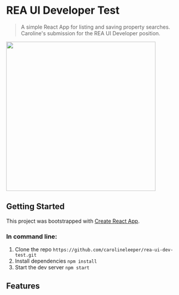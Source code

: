 # REA UI Developer Test

> A simple React App for listing and saving property searches.
> Caroline's submission for the REA UI Developer position.

<img src="https://media.giphy.com/media/7aZdLNX7mN8dRTbQ0H/giphy.gif" width="400">

## Getting Started

This project was bootstrapped with [Create React App](https://github.com/facebook/create-react-app).

### In command line:

1. Clone the repo
   `https://github.com/carolineleeper/rea-ui-dev-test.git`
2. Install dependencies
   `npm install`
3. Start the dev server
   `npm start`

## Features
